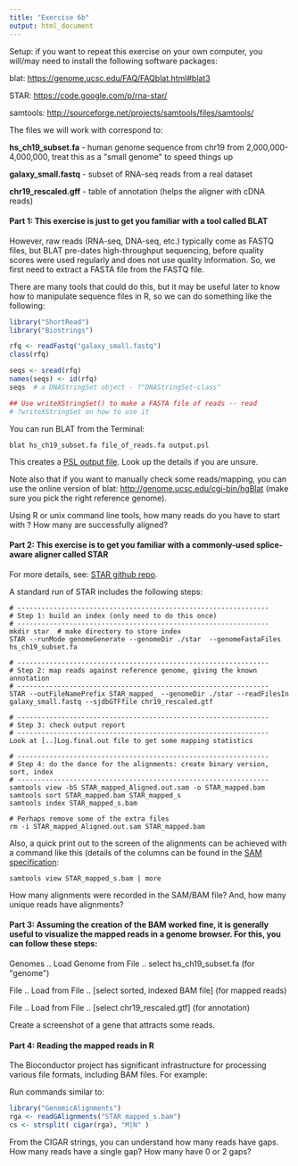 ```yaml
---
title: "Exercise 6b"
output: html_document
---
```



Setup: if you want to repeat this exercise on your own computer, you will/may need to install the following software packages: 

blat: https://genome.ucsc.edu/FAQ/FAQblat.html#blat3 

STAR: https://code.google.com/p/rna-star/ 

samtools: http://sourceforge.net/projects/samtools/files/samtools/ 

The files we will work with correspond to: 

**hs_ch19_subset.fa**  - human genome sequence from chr19 from 2,000,000-4,000,000, treat this as a "small genome" to speed things up 

**galaxy_small.fastq** - subset of RNA-seq reads from a real dataset 

**chr19_rescaled.gff** - table of annotation (helps the aligner with cDNA reads)


#### Part 1: This exercise is just to get you familiar with a tool called **BLAT**

However, raw reads (RNA-seq, DNA-seq, etc.) typically come as FASTQ files, but BLAT pre-dates high-throughput sequencing, before quality scores were used regularly and does not use quality information.  So, we first need to extract a FASTA file from the FASTQ file.

There are many tools that could do this, but it may be useful later to know how to manipulate sequence files in R, so we can do something like the following:


```r
library("ShortRead")
library("Biostrings")

rfq <- readFastq("galaxy_small.fastq")
class(rfq)

seqs <- sread(rfq)
names(seqs) <- id(rfq)
seqs  # a DNAStringSet object - ?"DNAStringSet-class"

## Use writeXStringSet() to make a FASTA file of reads -- read
# ?writeXStringSet on how to use it
```

You can run BLAT from the Terminal:

```
blat hs_ch19_subset.fa file_of_reads.fa output.psl
```

This creates a [PSL output file](http://www.ensembl.org/info/website/upload/psl.html).  Look up the details if you are unsure.

Note also that if you want to manually check some reads/mapping, you can use the online version of blat: http://genome.ucsc.edu/cgi-bin/hgBlat (make sure you pick the right reference genome).

Using R or unix command line tools, how many reads do you have to start with ?  How many are successfully aligned?  


#### Part 2: This exercise is to get you familiar with a commonly-used splice-aware aligner called **STAR**

For more details, see: [STAR github repo](https://github.com/alexdobin/STAR).

A standard run of STAR includes the following steps:

```
# ---------------------------------------------------------------
# Step 1: build an index (only need to do this once)
# ---------------------------------------------------------------
mkdir star  # make directory to store index
STAR --runMode genomeGenerate --genomeDir ./star  --genomeFastaFiles hs_ch19_subset.fa

# ---------------------------------------------------------------
# Step 2: map reads against reference genome, giving the known annotation
# ---------------------------------------------------------------
STAR --outFileNamePrefix STAR_mapped_ --genomeDir ./star --readFilesIn galaxy_small.fastq --sjdbGTFfile chr19_rescaled.gtf 

# ---------------------------------------------------------------
# Step 3: check output report
# ---------------------------------------------------------------
Look at [..]Log.final.out file to get some mapping statistics

# ---------------------------------------------------------------
# Step 4: do the dance for the alignments: create binary version, sort, index 
# ---------------------------------------------------------------
samtools view -bS STAR_mapped_Aligned.out.sam -o STAR_mapped.bam
samtools sort STAR_mapped.bam STAR_mapped_s
samtools index STAR_mapped_s.bam

# Perhaps remove some of the extra files
rm -i STAR_mapped_Aligned.out.sam STAR_mapped.bam
```


Also, a quick print out to the screen of the alignments can be achieved with a command like this (details of the columns can be found in the [SAM specification](http://samtools.github.io/hts-specs/SAMv1.pdf): 
```
samtools view STAR_mapped_s.bam | more 
```

How many alignments were recorded in the SAM/BAM file?  And, how many unique reads have alignments?


#### Part 3: Assuming the creation of the BAM worked fine, it is generally useful to visualize the mapped reads in a genome browser.  For this, you can follow these steps:

Genomes .. Load Genome from File .. select hs_ch19_subset.fa (for "genome") 

File .. Load from File .. [select sorted, indexed BAM file] (for mapped reads) 

File .. Load from File .. [select chr19_rescaled.gtf]  (for annotation) 

Create a screenshot of a gene that attracts some reads.


#### Part 4: Reading the mapped reads in R

The Bioconductor project has significant infrastructure for processing various file formats, including BAM files.  For example:

 Run commands similar to:

```r
library("GenomicAlignments")
rga <- readGAlignments("STAR_mapped_s.bam")
cs <- strsplit( cigar(rga), "M|N" )
```

From the CIGAR strings, you can understand how many reads have gaps. How many reads have a single gap?  How many have 0 or 2 gaps?
